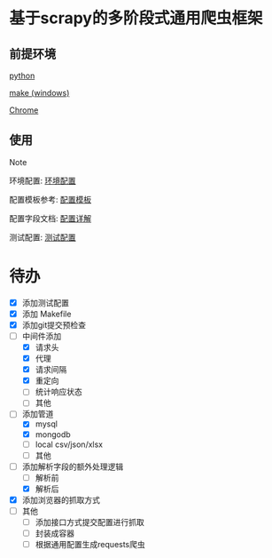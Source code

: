 # 基于scrapy的多阶段式通用爬虫框架

## 前提环境

[python](https://www.python.org/)

[make (windows)](https://gnuwin32.sourceforge.net/packages/make.htm)

[Chrome](https://www.google.com/chrome/)

## 使用
> [!note]
>
> 环境配置: [环境配置](./doc/环境配置.md)
>
> 配置模板参考: [配置模板](./universal_spider/template/config_template.py)
> 
> 配置字段文档: [配置详解](./doc/配置详解.md)
>
> 测试配置: [测试配置](./doc/test_config.md)
>

# 待办

- [X] 添加测试配置
- [X] 添加 Makefile
- [X] 添加git提交预检查
- [ ] 中间件添加
  - [X] 请求头
  - [X] 代理
  - [X] 请求间隔
  - [X] 重定向
  - [ ] 统计响应状态
  - [ ] 其他
- [ ] 添加管道
  - [X] mysql
  - [X] mongodb
  - [ ] local csv/json/xlsx
  - [ ] 其他
- [ ] 添加解析字段的额外处理逻辑
  - [ ] 解析前
  - [X] 解析后
- [X] 添加浏览器的抓取方式
- [ ] 其他
  - [ ] 添加接口方式提交配置进行抓取
  - [ ] 封装成容器
  - [ ] 根据通用配置生成requests爬虫

